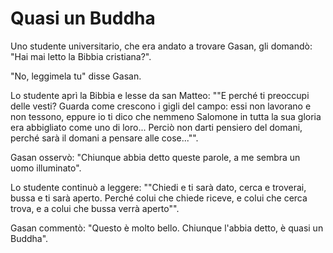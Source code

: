 # Quasi un Buddha

Uno studente universitario, che era andato a trovare Gasan, gli domandò: "Hai mai letto la Bibbia cristiana?".

"No, leggimela tu" disse Gasan.

Lo studente aprì la Bibbia e lesse da san Matteo: ""E perché ti preoccupi delle vesti? Guarda come crescono i gigli del campo: essi non lavorano e non tessono, eppure io ti dico che nemmeno Salomone in tutta la sua gloria era abbigliato come uno di loro... Perciò non darti pensiero del domani, perché sarà il domani a pensare alle cose..."".

Gasan osservò: "Chiunque abbia detto queste parole, a me sembra un uomo illuminato".

Lo studente continuò a leggere: ""Chiedi e ti sarà dato, cerca e troverai, bussa e ti sarà aperto. Perché colui che chiede riceve, e colui che cerca trova, e a colui che bussa verrà aperto"".

Gasan commentò: "Questo è molto bello. Chiunque l'abbia detto, è quasi un Buddha".
